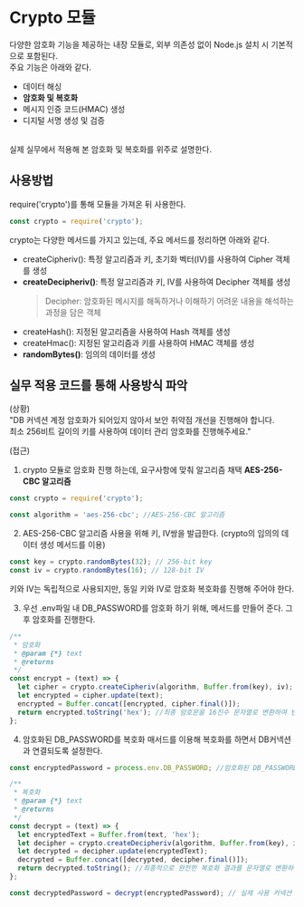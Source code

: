 # Crypto 모듈

다양한 암호화 기능을 제공하는 내장 모듈로, 외부 의존성 없이 Node.js 설치 시 기본적으로 포함된다.
<br>
주요 기능은 아래와 같다.
+ 데이터 해싱
+ <b>암호화 및 복호화</b>
+ 메시지 인증 코드(HMAC) 생성
+ 디지털 서명 생성 및 검증
<br>
실제 실무에서 적용해 본 암호화 및 복호화를 위주로 설명한다.

## 사용방법
require('crypto')를 통해 모듈을 가져온 뒤 사용한다.

```js
const crypto = require('crypto');
```
crypto는 다양한 메서드를 가지고 있는데, 주요 메서드를 정리하면 아래와 같다.

+ createCipheriv(): 특정 알고리즘과 키, 초기화 벡터(IV)를 사용하여 Cipher 객체를 생성
+ <b>createDecipheriv()</b>: 특정 알고리즘과 키, IV를 사용하여 Decipher 객체를 생성
  > Decipher: 암호화된 메시지를 해독하거나 이해하기 어려운 내용을 해석하는 과정을 담은 객체
+ createHash(): 지정된 알고리즘을 사용하여 Hash 객체를 생성
+ createHmac(): 지정된 알고리즘과 키를 사용하여 HMAC 객체를 생성
+ <b>randomBytes()</b>: 임의의 데이터를 생성

## 실무 적용 코드를 통해 사용방식 파악

(상황)
<br>
"DB 커넥션 계정 암호화가 되어있지 않아서 보안 취약점 개선을 진행해야 합니다. <br>
최소 256비트 길이의 키를 사용하여 데이터 관리 암호화를 진행해주세요."

(접근)
<br>
1. crypto 모듈로 암호화 진행 하는데, 요구사항에 맞춰 알고리즘 채택 <b>AES-256-CBC 알고리즘</b>
```js
const crypto = require('crypto');

const algorithm = 'aes-256-cbc'; //AES-256-CBC 알고리즘
```
2. AES-256-CBC 알고리즘 사용을 위해 키, IV쌍을 발급한다. (crypto의 임의의 데이터 생성 메서드를 이용)
```js
const key = crypto.randomBytes(32); // 256-bit key
const iv = crypto.randomBytes(16); // 128-bit IV
```
키와 IV는 독립적으로 사용되지만, 동일 키와 IV로 암호화 복호화를 진행해 주어야 한다.

3. 우선 .env파일 내 DB_PASSWORD를 암호화 하기 위해, 메서드를 만들어 준다. 그 후 암호화를 진행한다.
```js
/**
 * 암호화
 * @param {*} text 
 * @returns 
 */
const encrypt = (text) => {
  let cipher = crypto.createCipheriv(algorithm, Buffer.from(key), iv);
  let encrypted = cipher.update(text);
  encrypted = Buffer.concat([encrypted, cipher.final()]);
  return encrypted.toString('hex'); //최종 암호문을 16진수 문자열로 변환하여 반환
};

```
4. 암호화된 DB_PASSWORD를 복호화 매서드를 이용해 복호화를 하면서 DB커넥션과 연결되도록 설정한다.
```js
const encryptedPassword = process.env.DB_PASSWORD; //암호화된 DB_PASSWORD

/**
 * 복호화
 * @param {*} text 
 * @returns 
 */
const decrypt = (text) => {
  let encryptedText = Buffer.from(text, 'hex');
  let decipher = crypto.createDecipheriv(algorithm, Buffer.from(key), iv);
  let decrypted = decipher.update(encryptedText);
  decrypted = Buffer.concat([decrypted, decipher.final()]);
  return decrypted.toString(); //최종적으로 완전한 복호화 결과를 문자열로 변환하여 반환
};

const decryptedPassword = decrypt(encryptedPassword); // 실제 사용 커넥션 시 사용.
```
